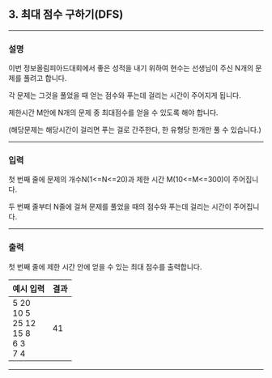 ## 3. 최대 점수 구하기(DFS)
*************************************************************************
### 설명
이번 정보올림피아드대회에서 좋은 성적을 내기 위하여 현수는 선생님이 주신 N개의 문제를 풀려고 합니다.

각 문제는 그것을 풀었을 때 얻는 점수와 푸는데 걸리는 시간이 주어지게 됩니다.

제한시간 M안에 N개의 문제 중 최대점수를 얻을 수 있도록 해야 합니다.

(해당문제는 해당시간이 걸리면 푸는 걸로 간주한다, 한 유형당 한개만 풀 수 있습니다.)

-------------------------------------------------------------------------
### 입력

첫 번째 줄에 문제의 개수N(1<=N<=20)과 제한 시간 M(10<=M<=300)이 주어집니다.

두 번째 줄부터 N줄에 걸쳐 문제를 풀었을 때의 점수와 푸는데 걸리는 시간이 주어집니다. 

-------------------------------------------------------------------------
### 출력
첫 번째 줄에 제한 시간 안에 얻을 수 있는 최대 점수를 출력합니다. 

| 예시 입력 | 결과  |
|----|-----|
|5 20<br>10 5<br>25 12<br>15 8<br>6 3<br>7 4| 41  |


-------------------------------------------------------------------------